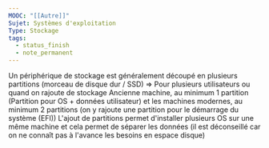 ```yaml
---
MOOC: "[[Autre]]"
Sujet: Systèmes d'exploitation
Type: Stockage
tags:
  - status_finish
  - note_permanent
---
```

Un périphérique de stockage est généralement  découpé en plusieurs partitions (morceau de disque dur / SSD) ⇒ Pour plusieurs utilisateurs ou quand on rajoute de stockage
Ancienne machine, au minimum 1 partition (Partition pour OS + données utilisateur) et les machines modernes, au minimum 2 partitions (on y rajoute une partition pour le démarrage du système (EFI))
L'ajout de partitions permet d'installer plusieurs OS sur une même machine et cela permet de séparer les données (il est déconseillé car on ne connaît pas à  l'avance les besoins en espace disque)